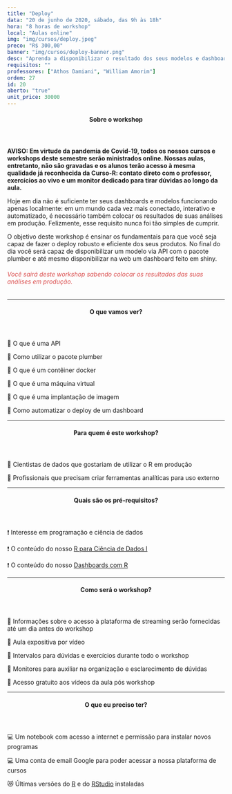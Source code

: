 ```yaml
---
title: "Deploy"
data: "20 de junho de 2020, sábado, das 9h às 18h"
hora: "8 horas de workshop"
local: "Aulas online"
img: "img/cursos/deploy.jpeg"
preco: "R$ 300,00"
banner: "img/cursos/deploy-banner.png"
desc: "Aprenda a disponibilizar o resultado dos seus modelos e dashboards na Web."
requisitos: ""
professores: ["Athos Damiani", "William Amorim"]
ordem: 27
id: 20
aberto: "true"
unit_price: 30000
---
```


<header class="section-header">
  <h4>Sobre o workshop</h4>
</header>

<b>AVISO: Em virtude da pandemia de Covid-19, todos os nossos cursos e workshops deste semestre serão ministrados online. Nossas aulas, entretanto, não são gravadas e os alunos terão acesso à mesma qualidade já reconhecida da Curso-R: contato direto com o professor, exercícios ao vivo e um monitor dedicado para tirar dúvidas ao longo da aula.</b>

Hoje em dia não é suficiente ter seus dashboards e modelos funcionando apenas localmente: em um mundo cada vez mais conectado, interativo e automatizado, é necessário também colocar os resultados de suas análises em produção. Felizmente, esse requisito nunca foi tão simples de cumprir.

O objetivo deste workshop é ensinar os fundamentais para que você seja capaz de fazer o deploy robusto e eficiente dos seus produtos. No final do dia você será capaz de disponibilizar um modelo via API com o pacote plumber e até mesmo disponibilizar na web um dashboard feito em shiny.

<h6 style = "color: #da4d4d">Você sairá deste workshop sabendo colocar os resultados das suas análises em produção.</h6>

<hr>

<header class="section-header">
  <h4>O que vamos ver?</h4>
</header>

<p>&#128204; O que é uma API</p>
<p>&#128204; Como utilizar o pacote plumber</p>
<p>&#128204; O que é um contêiner docker</p>
<p>&#128204; O que é uma máquina virtual</p>
<p>&#128204; O que é uma implantação de imagem</p>
<p>&#128204; Como automatizar o deploy de um dashboard</p>

<hr>

<header class="section-header">
  <h4>Para quem é este workshop?</h4>
</header>

&#128587; Cientistas de dados que gostariam de utilizar o R em produção

&#128587; Profissionais que precisam criar ferramentas analíticas para uso externo

<hr>

<header class="section-header">
  <h4>Quais são os pré-requisitos?</h4>
</header>

&#10071; Interesse em programação e ciência de dados

&#10071; O conteúdo do nosso [R para Ciência de Dados I](https://www.curso-r.com/cursos/r4ds-1/)

&#10071; O conteúdo do nosso [Dashboards com R](https://www.curso-r.com/cursos/dashboards/)

<hr>

<header class="section-header">
  <h4>Como será o workshop?</h4>
</header>

<p>&#128313; Informações sobre o acesso à plataforma de streaming serão fornecidas até um dia antes do workshop
<p>&#128313; Aula expositiva por vídeo
<p>&#128313; Intervalos para dúvidas e exercícios durante todo o workshop
<p>&#128313; Monitores para auxiliar na organização e esclarecimento de dúvidas 
<p>&#128313; Acesso gratuito aos vídeos da aula pós workshop

<hr>

<header class="section-header">
  <h4>O que eu preciso ter?</h4>
</header>

&#128187; Um notebook com acesso a internet e permissão para instalar novos programas

&#128187; Uma conta de email Google para poder acessar a nossa plataforma de cursos

&#128571; Últimas versões do [R](https://cran.r-project.org/) e do [RStudio](https://www.rstudio.com/products/rstudio/download/) instaladas
